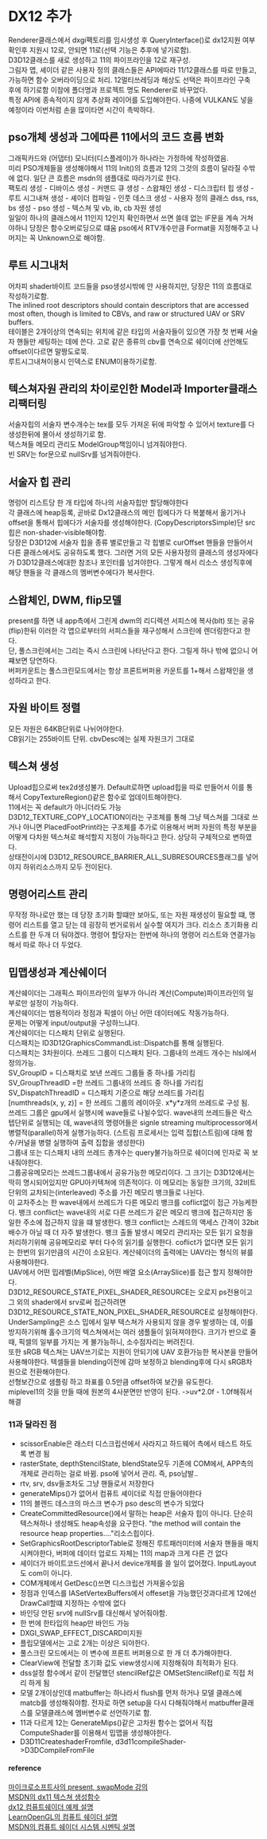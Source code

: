 DX12 추가
=======

Renderer클래스에서 dxgi팩토리를 임시생성 후 QueryInterface()로 dx12지원 여부 확인후 지원시 12로, 안되면 11로(선택 기능은 추후에 넣기로함).  
D3D12클래스를 새로 생성하고 11의 파이프라인을 12로 재구성.  
그림자 맵, 셰이더 같은 사용자 정의 클래스들은 API에따라 11/12클래스를 따로 만들고, 가능하면 함수 오버라이딩으로 처리. 12멀티쓰레딩과 해상도 선택은 파이프라인 구축 후에 하기로함 이참에 폴더명과 프로젝트 명도 Renderer로 바꾸었다.  
특정 API에 종속적이지 않게 추상화 레이어를 도입해야한다. 나중에 VULKAN도 넣을 예정이라 이번처럼 손을 많이타면 시간이 촉박하다.

pso개체 생성과 그에따른 11에서의 코드 흐름 변화
-----------------------------

그래픽카드와 (어댑터) 모니터(디스플레이)가 하나라는 가정하에 작성하였음.  
미리 PSO개체들을 생성해야해서 11의 Init()의 흐름과 12의 그것의 흐름이 달라질 수밖에 없다. 일단 큰 흐름은 msdn의 샘플대로 따라가기로 한다.  
팩토리 생성 - 디바이스 생성 - 커맨드 큐 생성 - 스왑채인 생성 - 디스크립터 힙 생성 - 루트 시그내쳐 생성 - 셰이더 컴파일 - 인풋 데스크 생성 - 사용자 정의 클래스 dss, rss, bs 생성 - pso 생성 - 텍스쳐 및 vb, ib, cb 자원 생성  
일일이 하나의 클래스에서 11인지 12인지 확인하면서 쓰면 쓸데 없는 IF문을 계속 거쳐야하니 당장은 함수오버로딩으로 떄움 pso에서 RTV개수만큼 Format을 지정해주고 나머지는 꼭 Unknown으로 해야함.

루트 시그내처
-------

어차피 shader바이트 코드들을 pso생성시밖에 안 사용하지만, 당장은 11의 흐름대로 작성하기로함.  
The inlined root descriptors should contain descriptors that are accessed most often, though is limited to CBVs, and raw or structured UAV or SRV buffers.  
테이블은 2개이상의 연속되는 위치에 같은 타입의 서술자들이 있으면 가장 첫 번째 서술자 핸들만 세팅하는 데에 쓴다. 고로 같은 종류의 cbv를 연속으로 쉐이더에 선언해도 offset이다르면 말짱도로묵.  
루트시그내쳐이용시 인덱스로 ENUM이용하기로함.

텍스쳐자원 관리의 차이로인한 Model과 Importer클래스 리팩터링
---------------------------------------

서술자힙의 서술자 변수개수는 tex를 모두 가져온 뒤에 파악할 수 있어서 texture를 다 생성한뒤에 몰아서 생성하기로 함.  
텍스쳐들 메모리 관리도 ModelGroup책임이니 넘겨줘야한다.  
빈 SRV는 for문으로 nullSrv를 넘겨줘야한다.

서술자 힙 관리
--------

명렁어 리스트당 한 개 타입에 하나의 서술자힙만 할당해야한다  
각 클래스에 heap등록, 곧바로 Dx12클래스의 메인 힙에다가 다 복붙해서 옮기거나 offset을 통해서 힙에다가 서술자를 생성해야한다. (CopyDescriptorsSimple)단 src힙은 non-shader-visible해야함.  
당장은 D3D12에 서술자 힙을 종류 별로만들고 각 힙별로 curOffset 핸들을 만들어서 다른 클래스에서도 공유하도록 했다. 그러면 거의 모든 사용자정의 클래스의 생성자에다가 D3D12클래스에대한 참조나 포인터를 넘겨야한다. 그렇게 해서 리소스 생성직후에 해당 핸들을 각 클래스의 멤버변수에다가 복사한다.

스왑체인, DWM, flip모델
-----------------

present를 하면 내 app측에서 그린게 dwm의 리디렉션 서피스에 복사(blt) 또는 공유(flip)한뒤 이러한 각 앱으로부터의 서피스들을 재구성해서 스크린에 렌더링한다고 한다.  
단, 풀스크린에서는 그리는 즉시 스크린에 나타난다고 한다. 그릴게 하나 밖에 없으니 어쨰보면 당연하다.  
버퍼카운트는 풀스크린모드에서는 항상 프론트버퍼용 카운트를 1+해서 스왑채인을 생성하라고 한다.

자원 바이트 정렬
---------

모든 자원은 64KB단위로 나뉘어야한다.  
CB읽기는 255바이트 단위. cbvDesc에는 실제 자원크기 그대로

텍스쳐 생성
------

Upload힙으로써 tex2d생성불가. Default로하면 upload힙을 따로 만들어서 이를 통해서 CopyTextureRegion()같은 함수로 업데이트해야한다.  
11에서는 꼭 default가 아니더라도 가능  
D3D12\_TEXTURE\_COPY\_LOCATION이라는 구조체를 통해 그냥 텍스쳐를 그대로 쓰거나 아니면 PlacedFootPrint라는 구조체를 추가로 이용해서 버퍼 자원의 특정 부분을 어떻게 다차원 텍스쳐로 해석할지 지정이 가능하다고 한다. 상당히 구체적으로 변하였다.  
상태전이시에 D3D12\_RESOURCE\_BARRIER\_ALL\_SUBRESOURCES플래그를 넣어야지 하위리소스까지 모두 전이된다.

명령어리스트 관리
---------

무작정 하나로만 했는 데 당장 초기화 할떄만 보아도, 또는 자원 재생성이 필요할 떄, 명령어 리스트를 열고 닫는 데 굉장히 번거로워서 실수할 여지가 크다. 리소스 초기화용 리스트를 한 두개 더 둬야겠다. 명령어 할당자는 한번에 하나의 명령어 리스트와 연결가능해서 따로 하나 더 두었다.

밉맵생성과 계산쉐이더
-----------

계산쉐이더는 그래픽스 파이프라인의 일부가 아니라 계산(Compute)파이프라인의 일부로만 설정이 가능하다.  
계산쉐이더는 범용적이라 정점과 픽셀이 아닌 어떤 데이터에도 작동가능하다.  
문제는 어떻게 input/output을 구성하느냐다.  
계산쉐이더는 디스패치 단위로 실행된다.  
디스패치는 ID3D12GraphicsCommandList::Dispatch를 통해 실행된다.  
디스패치는 3차원이다. 쓰레드 그룹이 디스패치 된다. 그룹내의 쓰레드 개수는 hlsl에서 정의가능.  
SV\_GroupID = 디스패치로 보낸 쓰레드 그룹들 중 하나를 가리킴  
SV\_GroupThreadID =한 쓰레드 그룹내의 쓰레드 중 하나를 가리킴  
SV\_DispatchThreadID = 디스패치 기준으로 해당 쓰레드를 가리킴  
\[numthreads(x, y, z)\] = 한 쓰레드 그룹의 레이아웃. x\*y\*z개의 쓰레드로 구성 됨.  
쓰레드 그룹은 gpu에서 실행시에 wave들로 나뉠수있다. wave내의 쓰레드들은 락스텝단위로 실행되는 데, wave내의 명령어들은 signle streaming multiprocessor에서 병렬적(parallel)하게 실행가능하다. (스트림 프로세서는 입력 집합(스트림)에 대해 함수/커널을 병렬 실행하여 출력 집합을 생성한다)  
그룹내 또는 디스패치 내의 쓰레드 총개수는 query불가능하므로 쉐이더에 인자로 꼭 보내줘야한다.  
그룹공유메모리는 쓰레드그룹내에서 공유가능한 메모리이다. 그 크기는 D3D12에서는 딱히 명시되어있지만 GPU아키텍쳐에 의존적이다. 이 메모리는 동일한 크기의, 32비트단위의 교차되는(interleaved) 주소를 가진 메모리 뱅크들로 나뉜다.  
이 교차주소는 한 wave내에서 쓰레드가 다른 메모리 뱅크를 coflict없이 접근 가능케한다. 뱅크 conflict는 wave내의 서로 다른 쓰레드가 같은 메모리 뱅크에 접근하지만 동일한 주소에 접근하지 않을 떄 발생한다. 뱅크 conflict는 스레드의 액세스 간격이 32bit배수가 아닐 때 더 자주 발생한다. 뱅크 출돌 발생시 메모리 관리자는 모든 읽기 요청을 처리하기위해 공유메모리로 부터 다수의 읽기를 실행한다. coflict가 없다면 모든 읽기는 한번의 읽기만큼의 시간이 소요된다. 계산쉐이더의 출력에는 UAV라는 형식의 뷰를 사용해야한다.  
UAV에서 어떤 밉레벨(MipSlice), 어떤 배열 요소(ArraySlice)를 접근 할지 정해야한다.  
D3D12\_RESOURCE\_STATE\_PIXEL\_SHADER\_RESOURCE는 오로지 ps전용이고 그 외의 shader에서 srv로써 접근하려면 D3D12\_RESOURCE\_STATE\_NON\_PIXEL\_SHADER\_RESOURCE로 설정해야한다.  
UnderSampling은 소스 밉에서 일부 텍스쳐가 사용되지 않을 경우 발생하는 데, 이를 방지하기위해 홀수크기의 텍스쳐에서는 여러 샘플들이 읽혀져야한다. 크기가 반으로 줄때, 픽셀의 일부를 가지는 게 불가능하니, 소수점자리는 버려진다.  
또한 sRGB 텍스쳐는 UAV쓰기로는 지원이 안되기에 UAV 호환가능한 복사본을 만들어 사용해야한다. 텍셀들을 blending이전에 감마 보정하고 blending후에 다시 sRGB차원으로 전환해야한다.  
선형보간으로 샘플링 하고 좌표를 0.5만큼 offset하여 보간을 유도한다.  
miplevel1의 것을 만들 때에 원본의 4사분면만 반영이 된다. ->uv\*2.0f - 1.0f해줘서 해결

### 11과 달라진 점

*   scissorEnable은 래스터 디스크립션에서 사라지고 하드웨어 측에서 테스트 하도록 변경 됨
*   rasterState, depthStencilState, blendState모두 기존에 COM에서, APP측의 개체로 관리하는 걸로 바뀜. pso에 넣어서 관리. 즉, pso남발..
*   rtv, srv, dsv들조차도 그냥 핸들로서 저장한다
*   generateMips()가 없어서 컴퓨트 셰이더로 직접 만들어야한다
*   11의 블렌드 데스크의 마스크 변수가 pso desc의 변수가 되었다
*   CreateCommittedResource()에서 말하는 heap은 서술자 힙이 아니다. 단순히 텍스쳐하나 생성해도 heap속성을 요구한다. "the method will contain the resource heap properties...."리소스힙이다.
*   SetGraphicsRootDescriptorTable로 정해진 루트패러미터에 서술자 핸들을 매치 시켜야한다, 버퍼에 데이터 업로드 자체는 11의 map과 크게 다른 건 없다
*   셰이더가 바이트코드선에서 끝나서 device개체를 쓸 일이 없어졌다. InputLayout도 com이 아니다.
*   COM개체에서 GetDesc()쓰면 디스크립션 가져올수있음
*   정점과 인덱스를 IASetVertexBuffers에서 offeset을 가능했던것과다르게 12에선 DrawCall할떄 지정하는 수밖에 없다
*   바인딩 안된 srv에 nullSrv를 대신해서 넣어줘야함.
*   한 번에 한타입의 heap만 바인드 가능
*   DXGI\_SWAP\_EFFECT\_DISCARD미지원
*   플립모델에서는 고로 2개는 이상은 되야한다.
*   풀스크린 모드에서는 이 변수에 프론트 버퍼용으로 한 개 더 추가해야한다.
*   ClearView에 전달할 초기화 값도 view생성시에 지정해줘야 최적화가 된다.
*   dss설정 함수에서 같이 전달했던 stencilRef값은 OMSetStencilRef()로 직접 처리 하게 됨
*   모델 2개이상인데 matbuffer는 하나라서 flush를 먼저 하거나 모델 클래스에 matcb를 생성해줘야함. 전자로 하면 setup을 다시 다해줘야해서 matbuffer클래스를 모델클래스에 멤버변수로 선언하기로 함.
*   11과 다르게 12는 GenerateMips()같은 고차원 함수는 없어서 직접 ComputeShader를 이용해서 밉맵을 생성해야한다.
*   D3D11CreateshaderFromfile, d3d11compileShader->D3DCompileFromFile

#### reference

[마이크로소프트사의 present, swapMode 강의](https://www.youtube.com/watch?v=E3wTajGZOsA&t=1459s)  
[MSDN의 dx11 텍스쳐 생성함수](https://learn.microsoft.com/en-us/windows/win32/direct3d11/overviews-direct3d-11-resources-textures-create)  
[dx12 컴퓨트쉐이더 예제 설명](https://www.3dgep.com/learning-directx-12-4/#Compute_Shaders)  
[LearnOpenGL의 컴퓨트 쉐이더 설명](https://learnopengl.com/Guest-Articles/2022/Compute-Shaders/Introduction)  
[MSDN의 컴퓨트 쉐이더 시스템 시멘틱 설명](https://learn.microsoft.com/en-us/windows/win32/direct3dhlsl/sv-groupid?redirectedfrom=MSDN)